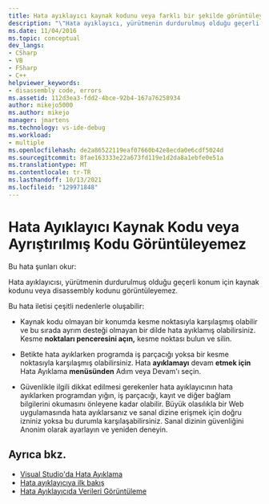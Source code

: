 ```yaml
---
title: Hata ayıklayıcı kaynak kodunu veya farklı bir şekilde görüntüleyemez
description: "\"Hata ayıklayıcı, yürütmenin durdurulmuş olduğu geçerli konum için kaynak kodu görüntüleyemez veya parçalara ayıramaz\" iletisine bakın."
ms.date: 11/04/2016
ms.topic: conceptual
dev_langs:
- CSharp
- VB
- FSharp
- C++
helpviewer_keywords:
- disassembly code, errors
ms.assetid: 112d3ea3-fdd2-4bce-92b4-167a76258934
author: mikejo5000
ms.author: mikejo
manager: jmartens
ms.technology: vs-ide-debug
ms.workload:
- multiple
ms.openlocfilehash: de2a86522119eaf07660b42e8ecda0e6cdf5024d
ms.sourcegitcommit: 8fae163333e22a673fd119e1d2da8a1ebfe0e51a
ms.translationtype: MT
ms.contentlocale: tr-TR
ms.lasthandoff: 10/13/2021
ms.locfileid: "129971848"
---
```

# <a name="debugger-cannot-display-source-code-or-disassembly"></a>Hata Ayıklayıcı Kaynak Kodu veya Ayrıştırılmış Kodu Görüntüleyemez
Bu hata şunları okur:

 Hata ayıklayıcısı, yürütmenin durdurulmuş olduğu geçerli konum için kaynak kodunu veya disassembly kodunu görüntüleyemez.

 Bu hata iletisi çeşitli nedenlerle oluşabilir:

- Kaynak kodu olmayan bir konumda kesme noktasıyla karşılaşmış olabilir ve bu sırada ayrım desteği olmayan bir dilde hata ayıklamış olabilirsiniz. Kesme **noktaları penceresini açın,** kesme noktası bulun ve silin.

- Betikte hata ayıklarken programda iş parçacığı yoksa bir kesme noktasıyla karşılaşmış olabilirsiniz. Hata **ayıklamayı** devam **etmek için** Hata Ayıklama **menüsünden** Adım veya Devam'ı seçin.

- Güvenlikle ilgili dikkat edilmesi gerekenler hata ayıklayıcının hata ayıklarken programdan yığın, iş parçacığı, kayıt ve diğer bağlam bilgilerini okumasını önleyene kadar olabilir. Büyük olasılıkla bir Web uygulamasında hata ayıklarsanız ve sanal dizine erişmek için doğru izniniz yoksa bu durumla karşılaşabilirsiniz. Sanal dizinin güvenliğini Anonim olarak ayarlayın ve yeniden deneyin.

## <a name="see-also"></a>Ayrıca bkz.
- [Visual Studio'da Hata Ayıklama](../debugger/index.yml)
- [Hata ayıklayıcıya ilk bakış](../debugger/debugger-feature-tour.md)
- [Hata Ayıklayıcıda Verileri Görüntüleme](../debugger/viewing-data-in-the-debugger.md)